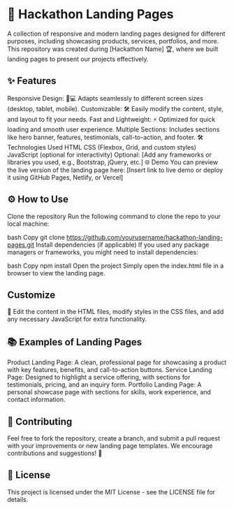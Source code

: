 # 🚀 Hackathon Landing Pages
A collection of responsive and modern landing pages designed for different purposes, including showcasing products, services, portfolios, and more. This repository was created during [Hackathon Name] 🏆, where we built landing pages to present our projects effectively.

## ✨ Features
Responsive Design: 📱💻 Adapts seamlessly to different screen sizes (desktop, tablet, mobile).
Customizable: 🛠️ Easily modify the content, style, and layout to fit your needs.
Fast and Lightweight: ⚡ Optimized for quick loading and smooth user experience.
Multiple Sections: Includes sections like hero banner, features, testimonials, call-to-action, and footer.
🛠️ Technologies Used
HTML
CSS (Flexbox, Grid, and custom styles)
JavaScript (optional for interactivity)
Optional: [Add any frameworks or libraries you used, e.g., Bootstrap, jQuery, etc.]
🌐 Demo
You can preview the live version of the landing page here:
[Insert link to live demo or deploy it using GitHub Pages, Netlify, or Vercel]

## ⚙️ How to Use
Clone the repository
Run the following command to clone the repo to your local machine:

bash
Copy
git clone https://github.com/yourusername/hackathon-landing-pages.git
Install dependencies (if applicable)
If you used any package managers or frameworks, you might need to install dependencies:

bash
Copy
npm install
Open the project
Simply open the index.html file in a browser to view the landing page.

## Customize
📝 Edit the content in the HTML files, modify styles in the CSS files, and add any necessary JavaScript for extra functionality.

## 📚 Examples of Landing Pages
Product Landing Page: A clean, professional page for showcasing a product with key features, benefits, and call-to-action buttons.
Service Landing Page: Designed to highlight a service offering, with sections for testimonials, pricing, and an inquiry form.
Portfolio Landing Page: A personal showcase page with sections for skills, work experience, and contact information.

## 🤝 Contributing
Feel free to fork the repository, create a branch, and submit a pull request with your improvements or new landing page templates. We encourage contributions and suggestions! 🎉

## 📜 License
This project is licensed under the MIT License - see the LICENSE file for details.

